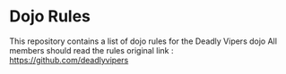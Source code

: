 Dojo Rules
==========

This repository contains a list of dojo rules for the Deadly Vipers dojo
All members should read the rules
original link : https://github.com/deadlyvipers
